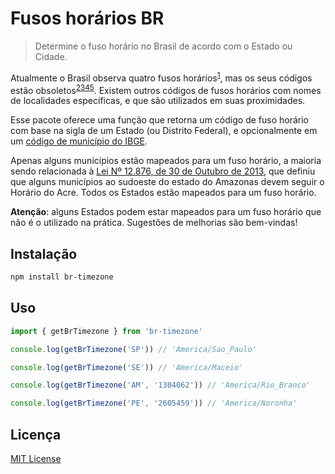 # Fusos horários BR

> Determine o fuso horário no Brasil de acordo com o Estado ou Cidade.

Atualmente o Brasil observa quatro fusos horários<sup>[1]</sup>, mas os seus códigos estão obsoletos<sup>[2]</sup><sup>[3]</sup><sup>[4]</sup><sup>[5]</sup>. Existem outros códigos de fusos horários com nomes de localidades específicas, e que são utilizados em suas proximidades.

Esse pacote oferece uma função que retorna um código de fuso horário com base na sigla de um Estado (ou Distrito Federal), e opcionalmente em um [código de município do IBGE][ibge_municipios].

Apenas alguns municípios estão mapeados para um fuso horário, a maioria sendo relacionada à [Lei Nº 12.876, de 30 de Outubro de 2013][lei_12.876_2013], que definiu que alguns municípios ao sudoeste do estado do Amazonas devem seguir o Horário do Acre. Todos os Estados estão mapeados para um fuso horário.

**Atenção**: alguns Estados podem estar mapeados para um fuso horário que não é o utilizado na prática. Sugestões de melhorias são bem-vindas!

## Instalação

```sh
npm install br-timezone
```

## Uso

```ts
import { getBrTimezone } from 'br-timezone'

console.log(getBrTimezone('SP')) // 'America/Sao_Paulo'

console.log(getBrTimezone('SE')) // 'America/Maceio'

console.log(getBrTimezone('AM', '1304062')) // 'America/Rio_Branco'

console.log(getBrTimezone('PE', '2605459')) // 'America/Noronha'
```

## Licença

[MIT License](LICENSE)

[1]: https://pt.wikipedia.org/wiki/Fusos_horários_no_Brasil
[2]: http://www.timezoneconverter.com/cgi-bin/zoneinfo.tzc?s=default&tz=Brazil/DeNoronha
[3]: http://www.timezoneconverter.com/cgi-bin/zoneinfo.tzc?s=default&tz=Brazil/East
[4]: http://www.timezoneconverter.com/cgi-bin/zoneinfo.tzc?s=default&tz=Brazil/West
[5]: http://www.timezoneconverter.com/cgi-bin/zoneinfo.tzc?s=default&tz=Brazil/Acre

[ibge_municipios]: https://www.ibge.gov.br/explica/codigos-dos-municipios.php
[lei_12.876_2013]: http://www.planalto.gov.br/ccivil_03/_Ato2011-2014/2013/Lei/L12876.htm
